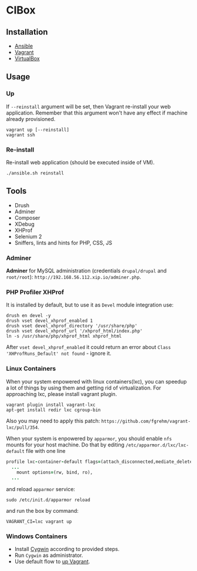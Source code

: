 # CIBox

## Installation

- [Ansible](http://docs.ansible.com/ansible/intro_installation.html#latest-releases-via-pip)
- [Vagrant](https://www.vagrantup.com/downloads.html)
- [VirtualBox](https://www.virtualbox.org/wiki/Downloads)

## Usage

### Up

If `--reinstall` argument will be set, then Vagrant re-install your web application. Remember that this argument won't have any effect if machine already provisioned.

```shell
vagrant up [--reinstall]
vagrant ssh
```

### Re-install

Re-install web application (should be executed inside of VM).

```shell
./ansible.sh reinstall
```

## Tools

- Drush
- Adminer
- Composer
- XDebug
- XHProf
- Selenium 2
- Sniffers, lints and hints for PHP, CSS, JS

### Adminer

**Adminer** for MySQL administration (credentials `drupal/drupal` and `root/root`): `http://192.168.56.112.xip.io/adminer.php`.

### PHP Profiler XHProf

It is installed by default, but to use it as `Devel` module integration use:

```shell
drush en devel -y
drush vset devel_xhprof_enabled 1
drush vset devel_xhprof_directory '/usr/share/php'
drush vset devel_xhprof_url '/xhprof_html/index.php'
ln -s /usr/share/php/xhprof_html xhprof_html
```

After `vset devel_xhprof_enabled` it could return an error about `Class 'XHProfRuns_Default' not found` - ignore it.

### Linux Containers

When your system enpowered with linux containers(lxc), you can speedup a lot of things by
using them and getting rid of virtualization. For approaching lxc, please install vagrant plugin.

```shell
vagrant plugin install vagrant-lxc
apt-get install redir lxc cgroup-bin
```

Also you may need to apply this patch: `https://github.com/fgrehm/vagrant-lxc/pull/354`.

When your system is enpowered by `apparmor`, you should enable `nfs` mounts for your host
machine. Do that by editing `/etc/apparmor.d/lxc/lxc-default` file with one line

```ruby
profile lxc-container-default flags=(attach_disconnected,mediate_deleted) {
  ...
    mount options=(rw, bind, ro),
  ...
```

and reload `apparmor` service:

```shell
sudo /etc/init.d/apparmor reload
```

and run the box by command:

```shell
VAGRANT_CI=lxc vagrant up
```

### Windows Containers

- Install [Cygwin](https://servercheck.in/blog/running-ansible-within-windows) according to provided steps.
- Run `Cygwin` as administrator.
- Use default flow to [up Vagrant](#up).
